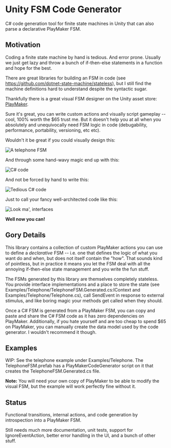 # Unity FSM Code Generator
C# code generation tool for finite state machines in Unity that can also parse a declarative PlayMaker FSM.

## Motivation

Coding a finite state machine by hand is tedious. And error prone. Usually we just get lazy and throw a bunch of if-then-else statements in a function and hope for the best.

There are great libraries for building an FSM in code (see <https://github.com/dotnet-state-machine/stateless>), but I still find the machine definitions hard to understand despite the syntactic sugar.

Thankfully there is a great visual FSM designer on the Unity asset store: [PlayMaker](https://www.assetstore.unity3d.com/en/#!/content/368).

Sure it's great, you can write custom actions and visually script gameplay -- cool, 100% worth the $65 trust me. But it doesn't help you at all when you absolutely and unequivocally need FSM logic in code (debugability, performance, portability, versioning, etc etc). 

Wouldn't it be great if you could visually design this:

![A telephone FSM](https://github.com/justonia/UnityFSMCodeGenerator/raw/master/Docs/telephone_playmaker_fsm.PNG)

And through some hand-wavy magic end up with this:

![C# code](https://github.com/justonia/UnityFSMCodeGenerator/raw/master/Docs/telephone_code_1.png)

And not be forced by hand to write this:

![Tedious C# code](https://github.com/justonia/UnityFSMCodeGenerator/raw/master/Docs/telephone_code_2.png)

Just to call your fancy well-architected code like this:

![Look ma', interfaces](https://github.com/justonia/UnityFSMCodeGenerator/raw/master/Docs/telephone_code_3.png)

**Well now you can!**

## Gory Details

This library contains a collection of custom PlayMaker actions you can use to define a *declarative* FSM -- i.e. one that defines the logic of what you want do and when, but does not itself contain the "how". That sounds kind of pointless, but in practice it means you let the FSM deal with all the annoying if-then-else state management and you write the fun stuff.

The FSMs generated by this library are themselves completely stateless. You provide interface implementations and a place to store the state (see Examples/Telephone/TelephoneFSM.Generated.cs:IContext and Examples/Telephone/Telephone.cs), call SendEvent in response to external stimulus, and like boring magic your methods get called when they should.

Once a C# FSM is generated from a PlayMaker FSM, you can copy and paste and share the C# FSM code as it has zero dependencies on PlayMaker. Additionally, if you hate yourself and are too cheap to spend $65 on PlayMaker, you can manually create the data model used by the code generator. I wouldn't recommend it though.

## Examples

WIP: See the telephone example under Examples/Telephone. The TelephoneFSM.prefab has a PlayMakerCodeGenerator script on it that creates the TelephoneFSM.Generated.cs file.

**Note:** You will need your own copy of PlayMaker to be able to modify the visual FSM, but the example will work perfectly fine without it. 

## Status

Functional transitions, internal actions, and code generation by introspection into a PlayMaker FSM. 

Still needs much more documentation, unit tests, support for IgnoreEventAction, better error handling in the UI, and a bunch of other stuff.
